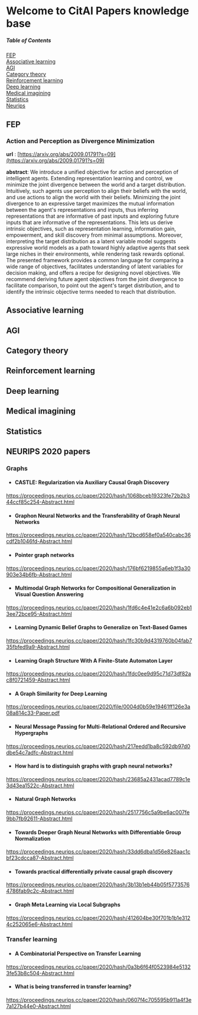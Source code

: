 

# Welcome to CitAI Papers knowledge base

##### Table of Contents  
[FEP](#fep)  \
[Associative learning](#assoclearn) \
[AGI](#agi) \
[Category theory](#cat) \
[Reinforcement learning](#rl) \
[Deep learning](#dl) \
[Medical imagining](#medical) \
[Statistics](#stats) \
[Neurips](#stats) 
    


<a name="fep"/>

## FEP



### Action and Perception as Divergence Minimization

**url** : [https://arxiv.org/abs/2009.01791?s=09](https://arxiv.org/abs/2009.01791?s=09)

**abstract**:  We introduce a unified objective for action and perception of intelligent agents. Extending representation learning and control, we minimize the joint divergence between the world and a target distribution. Intuitively, such agents use perception to align their beliefs with the world, and use actions to align the world with their beliefs. Minimizing the joint divergence to an expressive target maximizes the mutual information between the agent's representations and inputs, thus inferring representations that are informative of past inputs and exploring future inputs that are informative of the representations. This lets us derive intrinsic objectives, such as representation learning, information gain, empowerment, and skill discovery from minimal assumptions. Moreover, interpreting the target distribution as a latent variable model suggests expressive world models as a path toward highly adaptive agents that seek large niches in their environments, while rendering task rewards optional. The presented framework provides a common language for comparing a wide range of objectives, facilitates understanding of latent variables for decision making, and offers a recipe for designing novel objectives. We recommend deriving future agent objectives from the joint divergence to facilitate comparison, to point out the agent's target distribution, and to identify the intrinsic objective terms needed to reach that distribution.

<a name="assoclearn"/>

## Associative learning


<a name="agi"/>

## AGI

<a name="cat"/>

## Category theory

<a name="rl"/>

## Reinforcement learning

<a name="dl"/>

## Deep learning

<a name="medical"/>

## Medical imagining

<a name="stats"/>

## Statistics


<a name="neurips2020"/>

## NEURIPS 2020 papers

### Graphs
    

 - #### CASTLE: Regularization via Auxiliary Causal Graph Discovery
 https://proceedings.neurips.cc/paper/2020/hash/1068bceb19323fe72b2b344ccf85c254-Abstract.html
 - #### Graphon Neural Networks and the Transferability of Graph Neural Networks
https://proceedings.neurips.cc/paper/2020/hash/12bcd658ef0a540cabc36cdf2b1046fd-Abstract.html
- ####   Pointer graph networks 
https://proceedings.neurips.cc/paper/2020/hash/176bf6219855a6eb1f3a30903e34b6fb-Abstract.html
- #### Multimodal Graph Networks for Compositional Generalization in Visual Question Answering
https://proceedings.neurips.cc/paper/2020/hash/1fd6c4e41e2c6a6b092eb13ee72bce95-Abstract.html

- #### Learning Dynamic Belief Graphs to Generalize on Text-Based Games
https://proceedings.neurips.cc/paper/2020/hash/1fc30b9d4319760b04fab735fbfed9a9-Abstract.html

- #### Learning Graph Structure With A Finite-State Automaton Layer
https://proceedings.neurips.cc/paper/2020/hash/1fdc0ee9d95c71d73df82ac8f0721459-Abstract.html

- #### A Graph Similarity for Deep Learning 
https://proceedings.neurips.cc/paper/2020/file/0004d0b59e19461ff126e3a08a814c33-Paper.pdf

- #### Neural Message Passing for Multi-Relational Ordered and Recursive Hypergraphs
https://proceedings.neurips.cc/paper/2020/hash/217eedd1ba8c592db97d0dbe54c7adfc-Abstract.html

- #### How hard is to distinguish graphs with graph neural networks?
https://proceedings.neurips.cc/paper/2020/hash/23685a2431acad7789c1e3d43ea1522c-Abstract.html

- #### Natural Graph Networks
https://proceedings.neurips.cc/paper/2020/hash/2517756c5a9be6ac007fe9bb7fb92611-Abstract.html

- #### Towards Deeper Graph Neural Networks with Differentiable Group Normalization

https://proceedings.neurips.cc/paper/2020/hash/33dd6dba1d56e826aac1cbf23cdcca87-Abstract.html

- #### Towards practical differentially private causal graph discovery
https://proceedings.neurips.cc/paper/2020/hash/3b13b1eb44b05f57735764786fab9c2c-Abstract.html

- #### Graph Meta Learning via Local Subgraphs
https://proceedings.neurips.cc/paper/2020/hash/412604be30f701b1b1e3124c252065e6-Abstract.html

### Transfer learning

 - #### A Combinatorial Perspective on Transfer Learning
 https://proceedings.neurips.cc/paper/2020/hash/0a3b6f64f0523984e51323fe53b8c504-Abstract.html
 - #### What is being transferred in transfer learning?
 https://proceedings.neurips.cc/paper/2020/hash/0607f4c705595b911a4f3e7a127b44e0-Abstract.html

